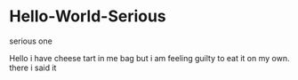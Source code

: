 # Hello-World-Serious
serious one

Hello
i have cheese tart in me bag but i am feeling guilty to eat it on my own.
there i said it
